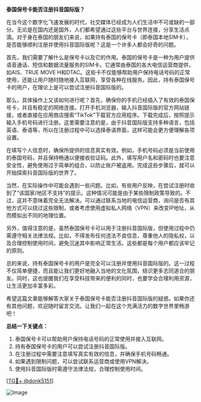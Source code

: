 **泰国保号卡能否注册抖音国际版？**

在当今这个数字化飞速发展的时代，社交媒体已经成为人们生活中不可或缺的一部分。无论是在国内还是国外，人们都希望通过这些平台与世界连接，分享生活点滴。对于身在泰国的朋友们来说，如果持有泰国的保号卡（即泰国本地SIM卡），是否能够顺利注册并使用抖音国际版呢？这是一个许多人都会好奇的问题。

首先，我们需要了解什么是保号卡以及它的作用。泰国的保号卡是一种为用户提供语音通话、短信和数据流量服务的SIM卡。它通常由泰国的各大电信运营商提供，如AIS、TRUE MOVE H和DTAC。这些卡不仅能够帮助用户保持电话号码的正常使用，还能让用户随时随地接入互联网，享受各种在线服务。因此，持有泰国保号卡的用户，在理论上是可以尝试注册抖音国际版的。

那么，具体操作上又该如何进行呢？首先，确保你的手机已经插入了有效的泰国保号卡，并且有稳定的网络连接。打开手机浏览器，输入抖音国际版的官方网站链接，或者直接在应用商店搜索“TikTok”下载官方应用程序。下载完成后，按照提示输入手机号码进行注册。这里需要注意的是，由于抖音国际版支持多种语言，包括英语、泰语等，所以在注册过程中可以选择泰语界面，这样可能会更方便理解各项设置。

在填写个人信息时，确保所提供的信息真实有效。例如，手机号码必须是当前使用的泰国号码，并且保持畅通以便接收验证码。此外，填写用户名和密码时也要注意安全性，避免使用过于简单的组合，以防止账户被盗用。完成这些步骤后，就可以开始探索抖音国际版的世界了。

当然，在实际操作中可能会遇到一些问题。比如，有些用户反映，在尝试注册时收到了“该国家/地区不支持”的提示。这种情况可能是由于某些限制政策导致的。不过，这并不意味着完全无法解决。可以通过联系当地的电信运营商，询问是否有其他方式可以绕过这些限制，或者考虑使用虚拟私人网络（VPN）来改变IP地址，从而模拟出不同的地理位置。

另外，值得注意的是，虽然泰国保号卡可以用于注册抖音国际版，但使用过程中仍需遵守相关法律法规。比如，不得发布任何违法不良信息，尊重他人的隐私权，以及合理控制使用时间，避免沉迷其中影响正常生活。这些都是每个用户都应该牢记的原则。

总的来说，持有泰国保号卡的用户是完全可以注册并使用抖音国际版的。这一过程不仅简单便捷，而且能让我们更好地融入当地的文化氛围，结识更多志同道合的朋友。同时，这也提醒我们在享受科技带来的便利的同时，也要学会合理利用资源，让生活更加丰富多彩。

希望这篇文章能够解答大家关于泰国保号卡能否注册抖音国际版的疑惑。如果你还有其他问题，欢迎随时留言交流。让我们一起在这个充满活力的数字世界里畅游吧！

**总结一下关键点：**
1. 泰国保号卡可以帮助用户保持电话号码的正常使用并接入互联网。
2. 持有泰国保号卡的用户可以尝试注册抖音国际版。
3. 在注册过程中需要注意填写真实有效的信息，并确保手机号码畅通。
4. 如果遇到限制问题，可以尝试联系运营商或使用VPN解决。
5. 使用抖音国际版时需遵守法律法规，合理控制使用时间。

[[TG💪+ @donk5151](https://t.me/s/donk5151)]

![Image](https://i.postimg.cc/rwNCRYN7/Snipaste-2025-04-30-17-27-05.png)